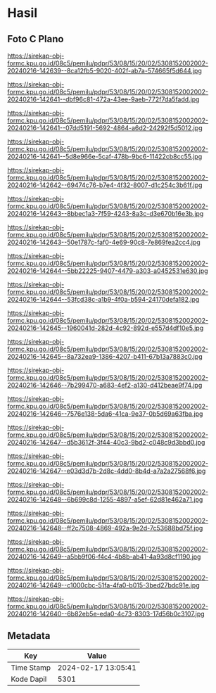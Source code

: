 # Hasil

## Foto C Plano

https://sirekap-obj-formc.kpu.go.id/08c5/pemilu/pdpr/53/08/15/20/02/5308152002002-20240216-142639--8ca12fb5-9020-402f-ab7a-574665f5d644.jpg

https://sirekap-obj-formc.kpu.go.id/08c5/pemilu/pdpr/53/08/15/20/02/5308152002002-20240216-142641--dbf96c81-472a-43ee-9aeb-772f7da5fadd.jpg

https://sirekap-obj-formc.kpu.go.id/08c5/pemilu/pdpr/53/08/15/20/02/5308152002002-20240216-142641--07dd5191-5692-4864-a6d2-24292f5d5012.jpg

https://sirekap-obj-formc.kpu.go.id/08c5/pemilu/pdpr/53/08/15/20/02/5308152002002-20240216-142641--5d8e966e-5caf-478b-9bc6-11422cb8cc55.jpg

https://sirekap-obj-formc.kpu.go.id/08c5/pemilu/pdpr/53/08/15/20/02/5308152002002-20240216-142642--69474c76-b7e4-4f32-8007-d1c254c3b61f.jpg

https://sirekap-obj-formc.kpu.go.id/08c5/pemilu/pdpr/53/08/15/20/02/5308152002002-20240216-142643--8bbec1a3-7f59-4243-8a3c-d3e670b16e3b.jpg

https://sirekap-obj-formc.kpu.go.id/08c5/pemilu/pdpr/53/08/15/20/02/5308152002002-20240216-142643--50e1787c-faf0-4e69-90c8-7e869fea2cc4.jpg

https://sirekap-obj-formc.kpu.go.id/08c5/pemilu/pdpr/53/08/15/20/02/5308152002002-20240216-142644--5bb22225-9407-4479-a303-a0452531e630.jpg

https://sirekap-obj-formc.kpu.go.id/08c5/pemilu/pdpr/53/08/15/20/02/5308152002002-20240216-142644--53fcd38c-a1b9-4f0a-b594-24170defa182.jpg

https://sirekap-obj-formc.kpu.go.id/08c5/pemilu/pdpr/53/08/15/20/02/5308152002002-20240216-142645--1960041d-282d-4c92-892d-e557d4df10e5.jpg

https://sirekap-obj-formc.kpu.go.id/08c5/pemilu/pdpr/53/08/15/20/02/5308152002002-20240216-142645--8a732ea9-1386-4207-b411-67b13a7883c0.jpg

https://sirekap-obj-formc.kpu.go.id/08c5/pemilu/pdpr/53/08/15/20/02/5308152002002-20240216-142646--7b299470-a683-4ef2-a130-d412beae9f74.jpg

https://sirekap-obj-formc.kpu.go.id/08c5/pemilu/pdpr/53/08/15/20/02/5308152002002-20240216-142646--7576e138-5da6-41ca-9e37-0b5d69a63fba.jpg

https://sirekap-obj-formc.kpu.go.id/08c5/pemilu/pdpr/53/08/15/20/02/5308152002002-20240216-142647--d5b3612f-3f44-40c3-9bd2-c048c9d3bbd0.jpg

https://sirekap-obj-formc.kpu.go.id/08c5/pemilu/pdpr/53/08/15/20/02/5308152002002-20240216-142647--e03d3d7b-2d8c-4dd0-8b4d-a7a2a27568f6.jpg

https://sirekap-obj-formc.kpu.go.id/08c5/pemilu/pdpr/53/08/15/20/02/5308152002002-20240216-142648--6b699c8d-1255-4897-a5ef-62d81e462a71.jpg

https://sirekap-obj-formc.kpu.go.id/08c5/pemilu/pdpr/53/08/15/20/02/5308152002002-20240216-142648--ff2c7508-4869-492a-9e2d-7c53688bd75f.jpg

https://sirekap-obj-formc.kpu.go.id/08c5/pemilu/pdpr/53/08/15/20/02/5308152002002-20240216-142649--a5bb9f06-f4c4-4b8b-ab41-4a93d8cf1190.jpg

https://sirekap-obj-formc.kpu.go.id/08c5/pemilu/pdpr/53/08/15/20/02/5308152002002-20240216-142649--c1000cbc-51fa-4fa0-b015-3bed27bdc91e.jpg

https://sirekap-obj-formc.kpu.go.id/08c5/pemilu/pdpr/53/08/15/20/02/5308152002002-20240216-142640--6b82eb5e-eda0-4c73-8303-17d56b0c3107.jpg


## Metadata

| Key        | Value               |
| ---------- | ------------------- |
| Time Stamp | 2024-02-17 13:05:41 |
| Kode Dapil | 5301                |



